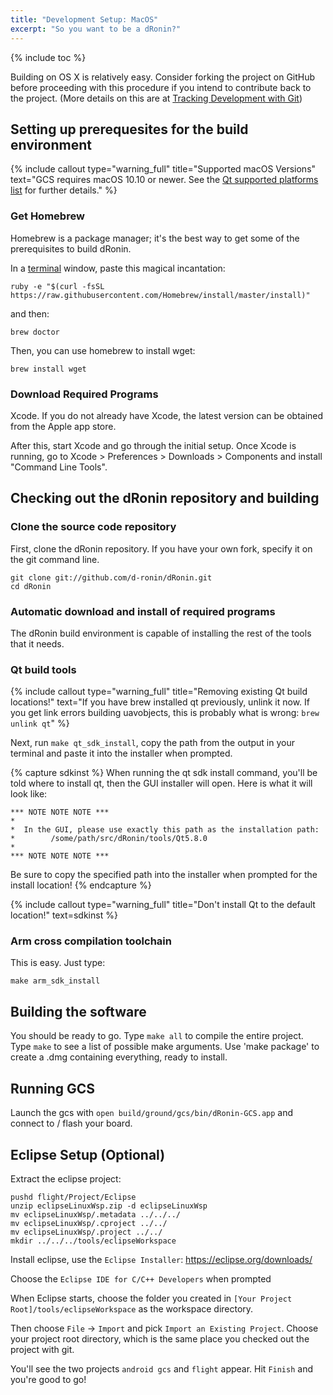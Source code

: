 ```yaml
---
title: "Development Setup: MacOS"
excerpt: "So you want to be a dRonin?"
---
```

{% include toc %}

Building on OS X is relatively easy.  Consider forking the project on GitHub before proceeding with this procedure if you intend to contribute back to the project.  (More details on this are at [Tracking Development with Git](doc:tracking-development-with-git))

## Setting up prerequesites for the build environment

{% include callout type="warning_full" title="Supported macOS Versions" text="GCS requires macOS 10.10 or newer. See the [Qt supported platforms list](http://doc.qt.io/archives/qt-5.8/supported-platforms.html#supported-configurations) for further details." %}

### Get Homebrew

Homebrew is a package manager; it's the best way to get some of the prerequisites to build dRonin.

In a [terminal](http://www.google.com/search?q=osx+terminal+tutorial) window, paste this magical incantation:

```
ruby -e "$(curl -fsSL https://raw.githubusercontent.com/Homebrew/install/master/install)"
```

and then:

```
brew doctor
```

Then, you can use homebrew to install wget:

```
brew install wget
```

### Download Required Programs

Xcode. If you do not already have Xcode, the latest version can be obtained from the Apple app store.

After this, start Xcode and go through the initial setup. Once Xcode is running, go to Xcode > Preferences > Downloads > Components and install "Command Line Tools".

## Checking out the dRonin repository and building

### Clone the source code repository

First, clone the dRonin repository.  If you have your own fork, specify it on the git command line.

```
git clone git://github.com/d-ronin/dRonin.git
cd dRonin
```

### Automatic download and install of required programs

The dRonin build environment is capable of installing the rest of the tools that it needs.

### Qt build tools

{% include callout type="warning_full" title="Removing existing Qt build locations!" text="If you have brew installed qt previously, unlink it now. If you get link errors building uavobjects, this is probably what is wrong: `brew unlink qt`" %}

Next, run `make qt_sdk_install`, copy the path from the output in your terminal and paste it into the installer when prompted.

{% capture sdkinst %}
When running the qt sdk install command, you'll be told where to install qt, then the GUI installer will open. Here is what it will look like:

```
*** NOTE NOTE NOTE ***
*
*  In the GUI, please use exactly this path as the installation path:
*        /some/path/src/dRonin/tools/Qt5.8.0
*
*** NOTE NOTE NOTE ***
```

Be sure to copy the specified path into the installer when prompted for the install location!
{% endcapture %}

{% include callout type="warning_full" title="Don't install Qt to the default location!" text=sdkinst %}

### Arm cross compilation toolchain

This is easy.  Just type:

```
make arm_sdk_install
```

## Building the software

You should be ready to go. Type `make all` to compile the entire project. Type `make` to see a list of possible make arguments. Use 'make package' to create a .dmg containing everything, ready to install.

## Running GCS

Launch the gcs with `open build/ground/gcs/bin/dRonin-GCS.app` and connect to / flash your board.

## Eclipse Setup (Optional)

Extract the eclipse project:

```
pushd flight/Project/Eclipse
unzip eclipseLinuxWsp.zip -d eclipseLinuxWsp
mv eclipseLinuxWsp/.metadata ../../../
mv eclipseLinuxWsp/.cproject ../../
mv eclipseLinuxWsp/.project ../../
mkdir ../../../tools/eclipseWorkspace
```

Install eclipse, use the `Eclipse Installer`: https://eclipse.org/downloads/

Choose the `Eclipse IDE for C/C++ Developers` when prompted

When Eclipse starts, choose the folder you created in `[Your Project Root]/tools/eclipseWorkspace` as the workspace directory.

Then choose `File` -> `Import` and pick `Import an Existing Project`. Choose your project root directory, which is the same place you checked out the project with git.

You'll see the two projects `android gcs` and `flight` appear. Hit `Finish` and you're good to go!
